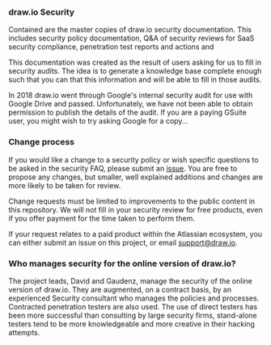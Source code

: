 ### draw.io Security

Contained are the master copies of draw.io security documentation. This includes security policy documentation, Q&A of security reviews for SaaS security compliance, penetration test reports and actions and

This documentation was created as the result of users asking for us to fill in security audits. The idea is to generate a knowledge base complete enough such that you can that this information and will be able to fill in those audits.

In 2018 draw.io went through Google's internal security audit for use with Google Drive and passed. Unfortunately, we have not been able to obtain permission to publish the details of the audit. If you are a paying GSuite user, you might wish to try asking Google for a copy...

### Change process

If you would like a change to a security policy or wish specific questions to be asked in the security FAQ, please submit an [issue](https://github.com/jgraph/security-privacy-legal/issues). You are free to propose any changes, but smaller, well explained additions and changes are more likely to be taken for review.

Change requests must be limited to improvements to the public content in this repository. We will not fill in your security review for free products, even if you offer payment for the time taken to perform them.

If your request relates to a paid product within the Atlassian ecosystem, you can either submit an issue on this project, or email support@draw.io.

### Who manages security for the online version of draw.io?

The project leads, David and Gaudenz, manage the security of the online version of draw.io. They are augmented, on a contract basis, by an experienced Security consultant who manages the policies and processes. Contracted penetration testers are also used. The use of direct testers has been more successful than consulting by large security firms, stand-alone testers tend to be more knowledgeable and more creative in their hacking attempts.
